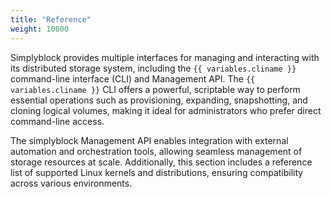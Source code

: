 ```yaml
---
title: "Reference"
weight: 10800
---
```


Simplyblock provides multiple interfaces for managing and interacting with its distributed storage system, including the
`{{ variables.cliname }}` command-line interface (CLI) and Management API. The `{{ variables.cliname }}` CLI offers a
powerful, scriptable way to perform essential operations such as provisioning, expanding, snapshotting, and cloning
logical volumes, making it ideal for administrators who prefer direct command-line access.

The simplyblock Management API enables integration with external automation and orchestration tools, allowing seamless
management of storage resources at scale. Additionally, this section includes a reference list of supported Linux
kernels and distributions, ensuring compatibility across various environments.
